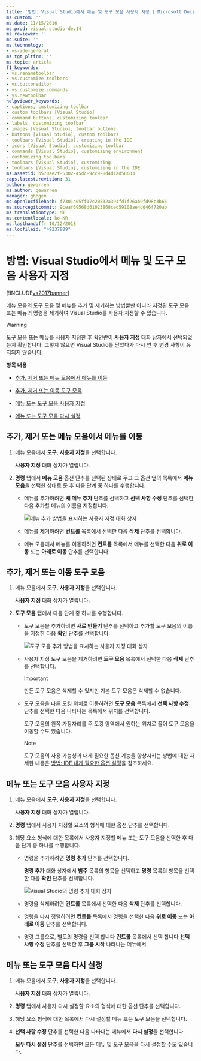 ```yaml
---
title: '방법: Visual Studio에서 메뉴 및 도구 모음 사용자 지정 | Microsoft Docs'
ms.custom: ''
ms.date: 11/15/2016
ms.prod: visual-studio-dev14
ms.reviewer: ''
ms.suite: ''
ms.technology:
- vs-ide-general
ms.tgt_pltfrm: ''
ms.topic: article
f1_keywords:
- vs.renametoolbar
- vs.customize.toolbars
- vs.buttoneditor
- vs.customize.commands
- vs.newtoolbar
helpviewer_keywords:
- captions, customizing toolbar
- custom toolbars [Visual Studio]
- command buttons, customizing toolbar
- labels, customizing toolbar
- images [Visual Studio], toolbar buttons
- buttons [Visual Studio], custom toolbars
- toolbars [Visual Studio], creating in the IDE
- icons [Visual Studio], customizing toolbar
- commands [Visual Studio], customizing environment
- customizing toolbars
- toolbars [Visual Studio], customizing
- toolbars [Visual Studio], customizing in the IDE
ms.assetid: b570ae2f-5302-45dc-9cc9-8d4d1ad50603
caps.latest.revision: 31
author: gewarren
ms.author: gewarren
manager: ghogen
ms.openlocfilehash: f7301a05ff17c20532a394fd1f26ab9fd98c3b65
ms.sourcegitcommit: 9ceaf69568d61023868ced59108ae4dd46f720ab
ms.translationtype: MT
ms.contentlocale: ko-KR
ms.lasthandoff: 10/12/2018
ms.locfileid: "49237889"
---
```

# <a name="how-to-customize-menus-and-toolbars-in-visual-studio"></a>방법: Visual Studio에서 메뉴 및 도구 모음 사용자 지정
[!INCLUDE[vs2017banner](../includes/vs2017banner.md)]

메뉴 모음의 도구 모음 및 메뉴를 추가 및 제거하는 방법뿐만 아니라 지정된 도구 모음 또는 메뉴의 명령을 제거하여 Visual Studio를 사용자 지정할 수 있습니다.  
  
> [!WARNING]
>  도구 모음 또는 메뉴를 사용자 지정한 후 확인란이 **사용자 지정** 대화 상자에서 선택되었는지 확인합니다. 그렇지 않으면 Visual Studio를 닫았다가 다시 연 후 변경 사항이 유지되지 않습니다.  
  
 **항목 내용**  
  
-   [추가, 제거 또는 메뉴 모음에서 메뉴를 이동](../ide/how-to-customize-menus-and-toolbars-in-visual-studio.md#bkmk_addmenu)  
  
-   [추가, 제거 또는 이동 도구 모음](../ide/how-to-customize-menus-and-toolbars-in-visual-studio.md#bkmk_addtoolbar)  
  
-   [메뉴 또는 도구 모음 사용자 지정](../ide/how-to-customize-menus-and-toolbars-in-visual-studio.md#bkmk_customize)  
  
-   [메뉴 또는 도구 모음 다시 설정](../ide/how-to-customize-menus-and-toolbars-in-visual-studio.md#bkmk_reset)  
  
##  <a name="bkmk_addmenu"></a> 추가, 제거 또는 메뉴 모음에서 메뉴를 이동  
  
1.  메뉴 모음에서 **도구**, **사용자 지정**을 선택합니다.  
  
     **사용자 지정** 대화 상자가 열립니다.  
  
2.  **명령** 탭에서 **메뉴 모음** 옵션 단추를 선택된 상태로 두고 그 옵션 옆의 목록에서 **메뉴 모음**을 선택한 상태로 둔 후 다음 단계 중 하나를 수행합니다.  
  
    -   메뉴를 추가하려면 **새 메뉴 추가** 단추를 선택하고 **선택 사항 수정** 단추를 선택한 다음 추가할 메뉴의 이름을 지정합니다.  
  
         ![메뉴 추가 방법을 표시하는 사용자 지정 대화 상자](../ide/media/addmenu.png "AddMenu")  
  
    -   메뉴를 제거하려면 **컨트롤** 목록에서 선택한 다음 **삭제** 단추를 선택합니다.  
  
    -   메뉴 모음에서 메뉴를 이동하려면 **컨트롤** 목록에서 메뉴를 선택한 다음 **위로 이동** 또는 **아래로 이동** 단추를 선택합니다.  
  
##  <a name="bkmk_addtoolbar"></a> 추가, 제거 또는 이동 도구 모음  
  
1.  메뉴 모음에서 **도구**, **사용자 지정**을 선택합니다.  
  
     **사용자 지정** 대화 상자가 열립니다.  
  
2.  **도구 모음** 탭에서 다음 단계 중 하나를 수행합니다.  
  
    -   도구 모음을 추가하려면 **새로 만들기** 단추를 선택하고 추가할 도구 모음의 이름을 지정한 다음 **확인** 단추를 선택합니다.  
  
         ![도구 모음 추가 방법을 표시하는 사용자 지정 대화 상자](../ide/media/addtoolbar.png "AddToolbar")  
  
    -   사용자 지정 도구 모음을 제거하려면 **도구 모음** 목록에서 선택한 다음 **삭제** 단추를 선택합니다.  
  
        > [!IMPORTANT]
        >  만든 도구 모음은 삭제할 수 있지만 기본 도구 모음은 삭제할 수 없습니다.  
  
    -   도구 모음을 다른 도킹 위치로 이동하려면 **도구 모음** 목록에서 **선택 사항 수정** 단추를 선택한 다음 나타나는 목록에서 위치를 선택합니다.  
  
         도구 모음의 왼쪽 가장자리를 주 도킹 영역에서 원하는 위치로 끌어 도구 모음을 이동할 수도 있습니다.  
  
        > [!NOTE]
        >  도구 모음의 사용 가능성과 내게 필요한 옵션 기능을 향상시키는 방법에 대한 자세한 내용은 [방법: IDE 내게 필요한 옵션 설정](../ide/reference/how-to-set-ide-accessibility-options.md)을 참조하세요.  
  
##  <a name="bkmk_customize"></a> 메뉴 또는 도구 모음 사용자 지정  
  
1.  메뉴 모음에서 **도구**, **사용자 지정**을 선택합니다.  
  
     **사용자 지정** 대화 상자가 열립니다.  
  
2.  **명령** 탭에서 사용자 지정할 요소의 형식에 대한 옵션 단추를 선택합니다.  
  
3.  해당 요소 형식에 대한 목록에서 사용자 지정할 메뉴 또는 도구 모음을 선택한 후 다음 단계 중 하나를 수행합니다.  
  
    -   명령을 추가하려면 **명령 추가** 단추를 선택합니다.  
  
         **명령 추가** 대화 상자에서 **범주** 목록의 항목을 선택하고 **명령** 목록의 항목을 선택한 다음 **확인** 단추를 선택합니다.  
  
         ![Visual Studio의 명령 추가 대화 상자](../ide/media/addcommand.png "AddCommand")  
  
    -   명령을 삭제하려면 **컨트롤** 목록에서 선택한 다음 **삭제** 단추를 선택합니다.  
  
    -   명령을 다시 정렬하려면 **컨트롤** 목록에서 명령을 선택한 다음 **위로 이동** 또는 **아래로 이동** 단추를 선택합니다.  
  
    -   명령 그룹으로, 별도의 명령을 선택 합니다 **컨트롤** 목록에서 선택 합니다 **선택 사항 수정** 단추를 선택한 후 **그룹 시작** 나타나는 메뉴에서.  
  
##  <a name="bkmk_reset"></a> 메뉴 또는 도구 모음 다시 설정  
  
1.  메뉴 모음에서 **도구**, **사용자 지정**을 선택합니다.  
  
     **사용자 지정** 대화 상자가 열립니다.  
  
2.  **명령** 탭에서 사용자 다시 설정할 요소의 형식에 대한 옵션 단추를 선택합니다.  
  
3.  해당 요소 형식에 대한 목록에서 다시 설정할 메뉴 또는 도구 모음을 선택합니다.  
  
4.  **선택 사항 수정** 단추를 선택한 다음 나타나는 메뉴에서 **다시 설정**을 선택합니다.  
  
     **모두 다시 설정** 단추를 선택하면 모든 메뉴 및 도구 모음을 다시 설정할 수도 있습니다.



